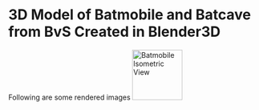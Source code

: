 # 3D Model of Batmobile and Batcave from BvS Created in Blender3D
Following are some rendered images
<img src="/R01 Top View.png" alt="Batmobile Isometric View" style="height: 100px; width:100px;"/>